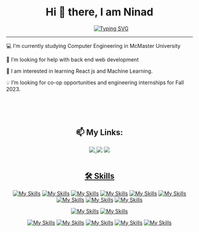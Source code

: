 
###

<h1 align ="center">Hi 👋 there, I am Ninad</h1>



<p align = "center"
   
&nbsp;&nbsp;&nbsp;&nbsp;&nbsp;&nbsp;&nbsp;&nbsp;&nbsp;&nbsp;&nbsp;&nbsp;&nbsp;&nbsp;&nbsp; [![Typing SVG](https://readme-typing-svg.demolab.com/?lines=Welcome+to+my+Github+Profile)](https://ninad4290.github.io/)
   
</p>

---

  <tr>
    <td width="20"></td> <!-- Empty cell for left margin -->
    <td align="left">
      <p>💻 I’m currently studying Computer Engineering in McMaster University</p>
    </td>
  </tr>
  <tr>
    <td width="20"></td> <!-- Empty cell for left margin -->
    <td align="left">
      <p>🤔 I’m looking for help with back end web development</p>
    </td>
  </tr>
  <tr>
    <td width="20"></td> <!-- Empty cell for left margin -->
    <td align="left">
      <p>💬 I am interested in learning React js and Machine Learning.</p>
    </td>
  </tr>
  <tr>
    <td width="20"></td> <!-- Empty cell for left margin -->
    <td align="left">
      <p>💡 I’m looking for co-op opportunities and engineering internships for Fall 2023.</p>
    </td>
  </tr>

<br>
<br>
<br>

  <h2 align = "center">📫 My Links:</h3>
<p align = "center"
   
<a href = "https://www.linkedin.com/in/ninad-thakker-268802226/"><img src="https://img.shields.io/badge/LinkedIn-0077B5?style=for-the-badge&logo=linkedin&logoColor=white" />
<a href = "mailto:ninadthakker@gmail.com"><img src= "https://img.shields.io/badge/Email_Me-D14836?style=for-the-badge&logo=gmail&logoColor=white" /></a>
<a href = "https://www.notion.so/Hi-I-m-Ninad-Thakker-64af0221695a476eb6cff50913978f3a"><img src="https://img.shields.io/badge/Personal_Portfolio-000000?style=for-the-badge&logo=notion&logoColor=white" />
------------------------------------------------------------------------------------------------------------------------------------------------------------------------------------------------
<br>
<br>
<h2 align = "center">🛠 Skills</h2>
<p align = "center"
   
[![My Skills](https://skillicons.dev/icons?i=c)](https://www.cprogramming.com/)  [![My Skills](https://skillicons.dev/icons?i=cpp)](https://www.cprogramming.com/)  [![My Skills](https://skillicons.dev/icons?i=py)](https://www.python.org/)  [![My Skills](https://skillicons.dev/icons?i=r)](https://www.r-project.org/) [![My Skills](https://skillicons.dev/icons?i=matlab)](https://www.mathworks.com/products/matlab.html) [![My Skills](https://skillicons.dev/icons?i=html)](https://html.com/) [![My Skills](https://skillicons.dev/icons?i=js)](https://www.javascript.com/) [![My Skills](https://skillicons.dev/icons?i=css)](https://www.w3.org/Style/CSS/Overview.en.html) [![My Skills](https://skillicons.dev/icons?i=rust)](https://www.rust-lang.org/) 

<p align = "center"
   
[![My Skills](https://skillicons.dev/icons?i=arduino)](https://www.arduino.cc/)  [![My Skills](https://skillicons.dev/icons?i=raspberrypi)](https://www.raspberrypi.org/) 

<p align = "center"
   
[![My Skills](https://skillicons.dev/icons?i=eclipse)](https://www.eclipse.org/ide/)  [![My Skills](https://skillicons.dev/icons?i=vscode)](https://code.visualstudio.com/) 
[![My Skills](https://skillicons.dev/icons?i=visualstudio)](https://visualstudio.microsoft.com/) [![My Skills](https://skillicons.dev/icons?i=bash)](https://www.gnu.org/software/bash/)
[![My Skills](https://skillicons.dev/icons?i=nodejs)](https://nodejs.org/en)

</p>
<br>
<br>

<!--
**ninad4290/ninad4290** is a ✨ _special_ ✨ repository because its `README.md` (this file) appears on your GitHub profile.

Here are some ideas to get you started:

- 🔭 I’m currently working on ...
- 🌱 I’m currently learning ...
- 👯 I’m looking to collaborate on ...
- 🤔 I’m looking for help with ...
- 💬 Ask me about ...
- 📫 How to reach me: ...
-
- ⚡ Fun fact: ...
-->
